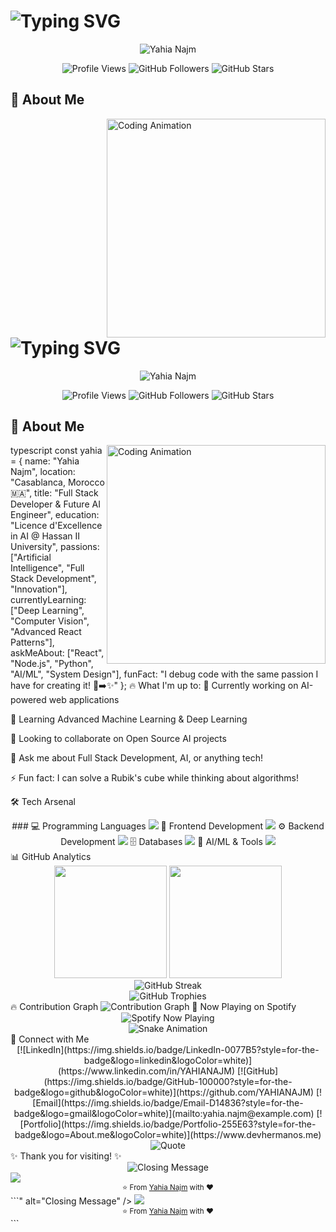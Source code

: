 # <img src="https://readme-typing-svg.demolab.com?font=Fira+Code&size=30&duration=3000&pause=1000&color=00D4FF&width=435&lines=Hi+%F0%9F%91%8B%2C+I'm+Yahia;Full+Stack+Developer;AI+%26+ML+Enthusiast;Problem+Solver" alt="Typing SVG" />

<div align="center">
  <img src="https://capsule-render.vercel.app/api?type=waving&height=200&color=gradient&text=Yahia%20Najm&reversal=true&textBg=false&fontAlign=50&animation=twinkling&descAlign=60" alt="Yahia Najm" />
</div>

<p align="center">
  <img src="https://komarev.com/ghpvc/?username=YAHIANAJM&color=00D4FF&style=for-the-badge&label=PROFILE+VIEWS" alt="Profile Views" />
  <img src="https://img.shields.io/github/followers/YAHIANAJM?color=00D4FF&style=for-the-badge&logo=github&label=FOLLOWERS" alt="GitHub Followers" />
  <img src="https://img.shields.io/github/stars/YAHIANAJM?color=00D4FF&style=for-the-badge&logo=github&label=STARS" alt="GitHub Stars" />
</p>

## 🚀 About Me

<img align="right" width="350" src="https://raw.githubusercontent.com/Tarikul-Islam-Anik/Animated-Fluent-Emojis/master/Emojis/People%20with%20professions/Man%20Technologist%20Medium%20Skin%20Tone.png" alt="Coding Animation" />

# <img src="https://readme-typing-svg.demolab.com?font=Fira+Code&size=30&duration=3000&pause=1000&color=00D4FF&width=435&lines=Hi+%F0%9F%91%8B%2C+I'm+Yahia;Full+Stack+Developer;AI+%26+ML+Enthusiast;Problem+Solver" alt="Typing SVG" />

<div align="center">
  <img src="https://capsule-render.vercel.app/api?type=waving&height=200&color=gradient&text=Yahia%20Najm&reversal=true&textBg=false&fontAlign=50&animation=twinkling&descAlign=60" alt="Yahia Najm" />
</div>

<p align="center">
  <img src="https://komarev.com/ghpvc/?username=YAHIANAJM&color=00D4FF&style=for-the-badge&label=PROFILE+VIEWS" alt="Profile Views" />
  <img src="https://img.shields.io/github/followers/YAHIANAJM?color=00D4FF&style=for-the-badge&logo=github&label=FOLLOWERS" alt="GitHub Followers" />
  <img src="https://img.shields.io/github/stars/YAHIANAJM?color=00D4FF&style=for-the-badge&logo=github&label=STARS" alt="GitHub Stars" />
</p>

## 🚀 About Me

<img align="right" width="350" src="https://raw.githubusercontent.com/Tarikul-Islam-Anik/Animated-Fluent-Emojis/master/Emojis/People%20with%20professions/Man%20Technologist%20Medium%20Skin%20Tone.png" alt="Coding Animation" />

typescript
const yahia = {
  name: "Yahia Najm",
  location: "Casablanca, Morocco 🇲🇦",
  title: "Full Stack Developer & Future AI Engineer",
  education: "Licence d'Excellence in AI @ Hassan II University",
  passions: ["Artificial Intelligence", "Full Stack Development", "Innovation"],
  currentlyLearning: ["Deep Learning", "Computer Vision", "Advanced React Patterns"],
  askMeAbout: ["React", "Node.js", "Python", "AI/ML", "System Design"],
  funFact: "I debug code with the same passion I have for creating it! 🐛➡️✨"
};
🔥 What I'm up to:
🔭 Currently working on AI-powered web applications

🌱 Learning Advanced Machine Learning & Deep Learning

👯 Looking to collaborate on Open Source AI projects

💬 Ask me about Full Stack Development, AI, or anything tech!

⚡ Fun fact: I can solve a Rubik's cube while thinking about algorithms!

🛠️ Tech Arsenal
<div align="center"> ### 💻 Programming Languages <img src="https://skillicons.dev/icons?i=js,ts,python,java,php,c&theme=dark" />
🎨 Frontend Development
<img src="https://skillicons.dev/icons?i=react,html,css,tailwind,flutter&theme=dark" />
⚙️ Backend Development
<img src="https://skillicons.dev/icons?i=nodejs,express,flask,laravel&theme=dark" />
🗄️ Databases
<img src="https://skillicons.dev/icons?i=mongodb,mysql,postgresql&theme=dark" />
🤖 AI/ML & Tools
<img src="https://skillicons.dev/icons?i=tensorflow,opencv,git,docker,vscode&theme=dark" /> </div>
📊 GitHub Analytics
<div align="center"> <img height="180em" src="https://github-readme-stats-sigma-five.vercel.app/api?username=YAHIANAJM&show_icons=true&theme=radical&include_all_commits=true&count_private=true&hide_border=true&bg_color=0d1117&title_color=00D4FF&icon_color=00D4FF&text_color=c9d1d9"/> <img height="180em" src="https://github-readme-stats-sigma-five.vercel.app/api/top-langs/?username=YAHIANAJM&layout=compact&langs_count=8&theme=radical&hide_border=true&bg_color=0d1117&title_color=00D4FF&text_color=c9d1d9"/> </div> <div align="center"> <img src="https://github-readme-streak-stats.herokuapp.com/?user=YAHIANAJM&theme=radical&hide_border=true&background=0d1117&stroke=00D4FF&ring=00D4FF&fire=00D4FF&currStreakLabel=00D4FF" alt="GitHub Streak" /> </div> <div align="center"> <img src="https://github-profile-trophy.vercel.app/?username=YAHIANAJM&theme=radical&no-frame=true&row=1&column=7&margin-h=15&margin-w=5" alt="GitHub Trophies" /> </div>
🔥 Contribution Graph
<img src="https://github-readme-activity-graph.vercel.app/graph?username=YAHIANAJM&custom_title=Yahia's%20Activity%20Graph&bg_color=0d1117&color=00D4FF&line=00D4FF&point=ffffff&area=true&hide_border=true" alt="Contribution Graph" />
🎵 Now Playing on Spotify
<div align="center"> <img src="https://spotify-github-profile.kittinanx.com/api/view.svg?uid=fcpknh60voxdyum9tknp750j5&cover_image=true&theme=apple&show_offline=true&background_color=121212&interchange=true&mode=light)" alt="Spotify Now Playing" /> </div>
<div align="center"> <img src="https://raw.githubusercontent.com/YAHIANAJM/YAHIANAJM/output/github-snake.svg" alt="Snake Animation" /> </div>
🤝 Connect with Me
<div align="center"> [![LinkedIn](https://img.shields.io/badge/LinkedIn-0077B5?style=for-the-badge&logo=linkedin&logoColor=white)](https://www.linkedin.com/in/YAHIANAJM) [![GitHub](https://img.shields.io/badge/GitHub-100000?style=for-the-badge&logo=github&logoColor=white)](https://github.com/YAHIANAJM) [![Email](https://img.shields.io/badge/Email-D14836?style=for-the-badge&logo=gmail&logoColor=white)](mailto:yahia.najm@example.com) [![Portfolio](https://img.shields.io/badge/Portfolio-255E63?style=for-the-badge&logo=About.me&logoColor=white)](https://www.devhermanos.me) </div>
<div align="center"> <img src="https://quotes-github-readme.vercel.app/api?type=vertical&theme=radical" alt="Quote" /> </div>
✨ Thank you for visiting! ✨
<div align="center"> <img src="https://readme-typing-svg.demolab.com?font=Fira+Code&size=20&duration=3000&pause=1000&color=00D4FF&center=true&width=800&lines=Thanks+for+checking+out+my+profile!;Let's+build+something+amazing+together!;Feel+free+to+reach+out+for+collaborations!;Happy+Coding!+%F0%9F%9A%80" alt="Closing Message" /> </div> <img src="https://capsule-render.vercel.app/api?type=waving&color=gradient&customColorList=0,2,2,5,30&height=120&section=footer&animation=twinkling" />
<div align="center"> <sub>⭐ From <a href="https://github.com/YAHIANAJM">Yahia Najm</a> with ❤️</sub> </div> ```" alt="Closing Message" /> </div> <img src="https://capsule-render.vercel.app/api?type=waving&color=gradient&customColorList=0,2,2,5,30&height=120&section=footer&animation=twinkling" />
<div align="center"> <sub>⭐ From <a href="https://github.com/YAHIANAJM">Yahia Najm</a> with ❤️</sub> </div> ```
